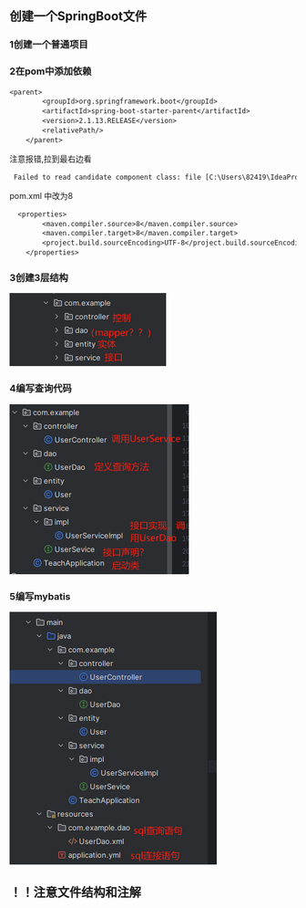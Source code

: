 ## 创建一个SpringBoot文件
### 1创建一个普通项目
### 2在pom中添加依赖
```dtd
<parent>
        <groupId>org.springframework.boot</groupId>
        <artifactId>spring-boot-starter-parent</artifactId>
        <version>2.1.13.RELEASE</version>
        <relativePath/>
    </parent>
```
注意报错,拉到最右边看
```dtd
 Failed to read candidate component class: file [C:\Users\82419\IdeaProjects\s_m\target\classes\com\example\TeachApplication.class]; nested exception is org.springframework.core.NestedIOException: ASM ClassReader failed to parse class file - probably due to a new Java class file version that isn't supported yet: file [C:\Users\82419\IdeaProjects\s_m\target\classes\com\example\TeachApplication.class]; nested exception is java.lang.IllegalArgumentException: Unsupported class file major version 65
```
pom.xml 中改为8
```dtd
  <properties>
        <maven.compiler.source>8</maven.compiler.source>
        <maven.compiler.target>8</maven.compiler.target>
        <project.build.sourceEncoding>UTF-8</project.build.sourceEncoding>
    </properties>
```
### 3创建3层结构
![img.png](img.png)
### 4编写查询代码
![img_1.png](img_1.png)
### 5编写mybatis
![img_2.png](img_2.png)

## ！！**注意文件结构和注解**